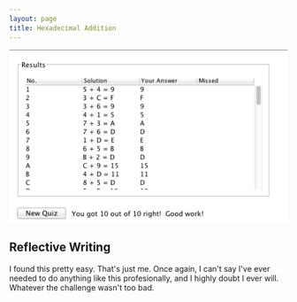 ```yaml
---
layout: page
title: Hexadecimal Addition
---
```


![Quiz Results](quiz.png "Quiz Results")

## Reflective Writing

I found this pretty easy. That's just me. Once again, I can't say I've ever needed to do anything like this profesionally, and I highly doubt I ever will. Whatever the challenge wasn't too bad.